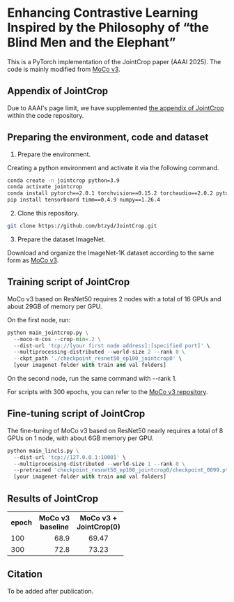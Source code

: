 # Enhancing Contrastive Learning Inspired by the Philosophy of “the Blind Men and the Elephant”

This is a PyTorch implementation of the JointCrop paper (AAAI 2025). The code is mainly modified from [MoCo v3](https://github.com/facebookresearch/moco-v3).

## Appendix of JointCrop

Due to AAAI's page limit, we have supplemented [the appendix of JointCrop](appendix.pdf) within the code repository.

## Preparing the environment, code and dataset

1. Prepare the environment.

Creating a python environment and activate it via the following command.

```bash
conda create -n jointcrop python=3.9
conda activate jointcrop
conda install pytorch==2.0.1 torchvision==0.15.2 torchaudio==2.0.2 pytorch-cuda=11.8 -c pytorch -c nvidia
pip install tensorboard timm==0.4.9 numpy==1.26.4
```

2. Clone this repository.

```bash
git clone https://github.com/btzyd/JointCrop.git
```

3. Prepare the dataset ImageNet.

Download and organize the ImageNet-1K dataset according to the same form as [MoCo v3](https://github.com/facebookresearch/moco-v3).

## Training script of JointCrop

MoCo v3 based on ResNet50 requires 2 nodes with a total of 16 GPUs and about 29GB of memory per GPU.

On the first node, run:

```python
python main_jointcrop.py \
  --moco-m-cos --crop-min=.2 \
  --dist-url 'tcp://[your first node address]:[specified port]' \
  --multiprocessing-distributed --world-size 2 --rank 0 \
  --ckpt_path './checkpoint_resnet50_ep100_jointcrop0' \
  [your imagenet-folder with train and val folders]
```

On the second node, run the same command with --rank 1.

For scripts with 300 epochs, you can refer to the [MoCo v3 repository](https://github.com/facebookresearch/moco-v3).

## Fine-tuning script of JointCrop

The fine-tuning of MoCo v3 based on ResNet50 nearly requires a total of 8 GPUs on 1 node, with about 6GB memory per GPU.

```python
python main_lincls.py \
  --dist-url 'tcp://127.0.0.1:10001' \
  --multiprocessing-distributed --world-size 1 --rank 0 \
  --pretrained 'checkpoint_resnet50_ep100_jointcrop0/checkpoint_0099.pth.tar' \
  [your imagenet-folder with train and val folders]
```

## Results of JointCrop

<table><tbody>
<!-- START TABLE -->
<!-- TABLE HEADER -->
<th valign="center">epoch</th>
<th valign="center">MoCo v3<br/>baseline</th>
<th valign="center">MoCo v3 + <br/>JointCrop(0)</th>
<!-- TABLE BODY -->
<tr>
<td align="left">100</td>
<td align="right">68.9</td>
<td align="center">69.47</td>
</tr>
<tr>
<td align="left">300</td>
<td align="right">72.8</td>
<td align="center">73.23</td>
</tr>
</tbody></table>

## Citation

To be added after publication.